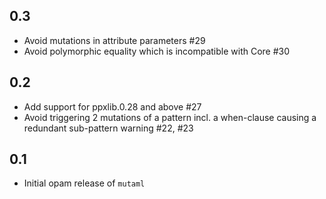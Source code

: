 0.3
---

- Avoid mutations in attribute parameters #29
- Avoid polymorphic equality which is incompatible with Core #30

0.2
---

- Add support for ppxlib.0.28 and above #27
- Avoid triggering 2 mutations of a pattern incl. a when-clause
  causing a redundant sub-pattern warning #22, #23

0.1
---

- Initial opam release of `mutaml`
